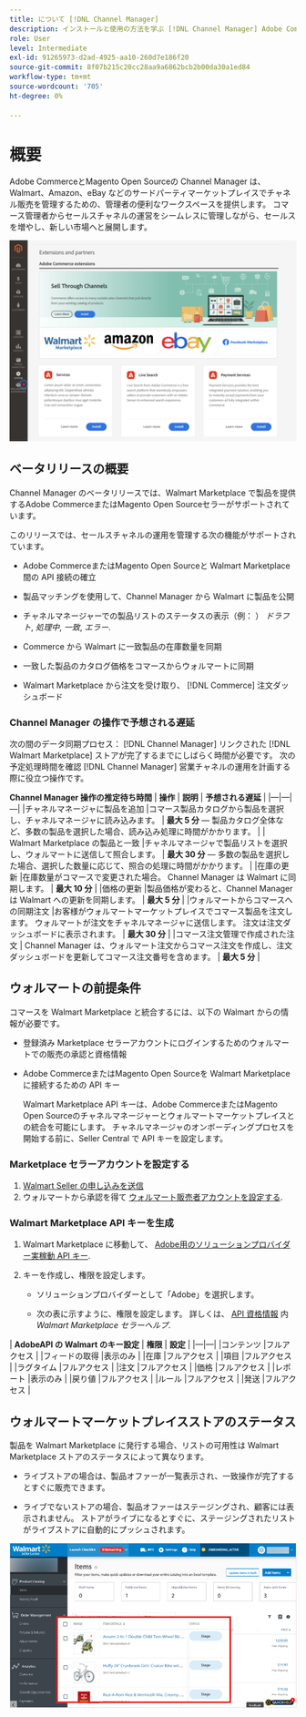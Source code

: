 ```yaml
---
title: について [!DNL Channel Manager]
description: インストールと使用の方法を学ぶ [!DNL Channel Manager] Adobe CommerceとMagento Open Sourceストアをサードパーティのマーケットプレイスと統合し、販売チャネルを作成して、コマース管理者からシームレスにマーケットプレイスリスト、価格、在庫、販売を管理します。
role: User
level: Intermediate
exl-id: 91265973-d2ad-4925-aa10-260d7e186f20
source-git-commit: 8f07b215c20cc28aa9a6862bcb2b00da30a1ed84
workflow-type: tm+mt
source-wordcount: '705'
ht-degree: 0%

---
```


# 概要

Adobe CommerceとMagento Open Sourceの Channel Manager は、Walmart、Amazon、eBay などのサードパーティマーケットプレイスでチャネル販売を管理するための、管理者の便利なワークスペースを提供します。 コマース管理者からセールスチャネルの運営をシームレスに管理しながら、セールスを増やし、新しい市場へと展開します。

![[!DNL Channel Manager] 拡張機能の管理ビュー](assets/channel-manager-admin-entry-page.png)

## ベータリリースの概要

Channel Manager のベータリリースでは、Walmart Marketplace で製品を提供するAdobe CommerceまたはMagento Open Sourceセラーがサポートされています。

このリリースでは、セールスチャネルの運用を管理する次の機能がサポートされています。

* Adobe CommerceまたはMagento Open Sourceと Walmart Marketplace 間の API 接続の確立

* 製品マッチングを使用して、Channel Manager から Walmart に製品を公開

* チャネルマネージャーでの製品リストのステータスの表示（例： ） *ドラフト*, *処理中*, *一致*, *エラー*.

* Commerce から Walmart に一致製品の在庫数量を同期

* 一致した製品のカタログ価格をコマースからウォルマートに同期

* Walmart Marketplace から注文を受け取り、 [!DNL Commerce] 注文ダッシュボード

### Channel Manager の操作で予想される遅延

次の間のデータ同期プロセス： [!DNL Channel Manager] リンクされた [!DNL Walmart Marketplace] ストアが完了するまでにしばらく時間が必要です。 次の予定処理時間を確認 [!DNL Channel Manager] 営業チャネルの運用を計画する際に役立つ操作です。

**Channel Manager 操作の推定待ち時間**
| **操作**                              | **説明**                                                                                                                               | **予想される遅延**                                                                                                        | |—|—|—| |チャネルマネージャに製品を追加 |コマース製品カタログから製品を選択し、チャネルマネージャに読み込みます。                                                       | **最大 5 分** — 製品カタログ全体など、多数の製品を選択した場合、読み込み処理に時間がかかります。 | | Walmart Marketplace の製品と一致 |チャネルマネージャで製品リストを選択し、ウォルマートに送信して照合します。                                                                  | **最大 30 分** — 多数の製品を選択した場合、選択した数量に応じて、照合の処理に時間がかかります。   | |在庫の更新 |在庫数量がコマースで変更された場合。 Channel Manager は Walmart に同期します。                                                         | **最大 10 分**                                                                                                      | |価格の更新 |製品価格が変わると、Channel Manager は Walmart への更新を同期します。                                                                    | **最大 5 分**                                                                                                       | |ウォルマートからコマースへの同期注文 |お客様がウォルマートマーケットプレイスでコマース製品を注文します。 ウォルマートが注文をチャネルマネージャに送信します。 注文は注文ダッシュボードに表示されます。 | **最大 30 分**                                                                                                      | |コマース注文管理で作成された注文 | Channel Manager は、ウォルマート注文からコマース注文を作成し、注文ダッシュボードを更新してコマース注文番号を含めます。       | **最大 5 分**                                                                                                       |

## ウォルマートの前提条件

コマースを Walmart Marketplace と統合するには、以下の Walmart からの情報が必要です。

* 登録済み Marketplace セラーアカウントにログインするためのウォルマートでの販売の承認と資格情報

* Adobe CommerceまたはMagento Open Sourceを Walmart Marketplace に接続するための API キー

   Walmart Marketplace API キーは、Adobe CommerceまたはMagento Open Sourceのチャネルマネージャーとウォルマートマーケットプレイスとの統合を可能にします。 チャネルマネージャのオンボーディングプロセスを開始する前に、Seller Central で API キーを設定します。

### Marketplace セラーアカウントを設定する

1. [Walmart Seller の申し込みを送信](https://marketplace-apply.walmart.com/apply?id=0014M00001zivMpQAI)
2. ウォルマートから承認を得て [ウォルマート販売者アカウントを設定する](https://sellerhelp.walmart.com/seller/s/guide?article=000008219).

### Walmart Marketplace API キーを生成

1. Walmart Marketplace に移動して、 [Adobe用のソリューションプロバイダー実稼動 API キー](https://developer.walmart.com/#preloginModal?redirectUri=https%3A%2F%2Fdeveloper.walmart.com%2Faccount%2FgenerateKey).

1. キーを作成し、権限を設定します。

   * ソリューションプロバイダーとして「Adobe」を選択します。

   * 次の表に示すように、権限を設定します。 詳しくは、 [API 資格情報](https://sellerhelp.walmart.com/seller/s/guide?article=000006422) 内 *Walmart Marketplace セラーヘルプ*.

|    **AdobeAPI の Walmart のキー設定**
| **権限** | **設定** | |—|—| |コンテンツ |フルアクセス | |フィードの取得 |表示のみ | |在庫 |フルアクセス | |項目 |フルアクセス | |ラグタイム |フルアクセス | |注文 |フルアクセス | |価格 |フルアクセス | |レポート |表示のみ | |戻り値 |フルアクセス | |ルール |フルアクセス | |発送 |フルアクセス |

## ウォルマートマーケットプレイスストアのステータス

製品を Walmart Marketplace に発行する場合、リストの可用性は Walmart Marketplace ストアのステータスによって異なります。

* ライブストアの場合は、製品オファーが一覧表示され、一致操作が完了するとすぐに販売できます。

* ライブでないストアの場合、製品オファーはステージングされ、顧客には表示されません。 ストアがライブになるとすぐに、ステージングされたリストがライブストアに自動的にプッシュされます。


![[!DNL Walmart Seller Central] 段階別製品](assets/walmart-seller-central-staged.png)
